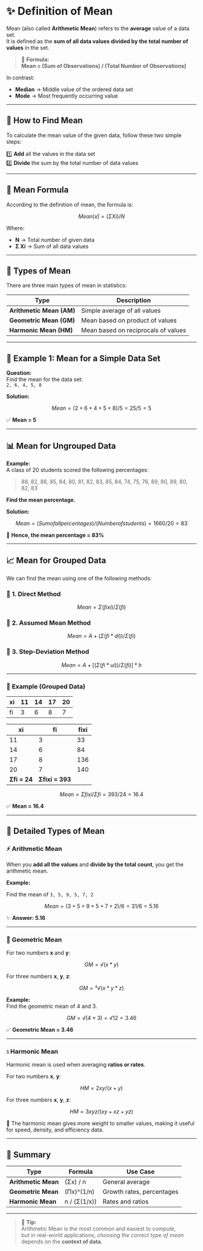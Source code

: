 # ✨ **Definition of Mean**

Mean (also called **Arithmetic Mean**) refers to the **average** value of a data set.  
It is defined as the **sum of all data values divided by the total number of values** in the set.

> 🧮 **Formula:**  
> **Mean = (Sum of Observations) / (Total Number of Observations)**

In contrast:
- **Median** → Middle value of the ordered data set  
- **Mode** → Most frequently occurring value  

---

## 🚀 **How to Find Mean**

To calculate the mean value of the given data, follow these two simple steps:

1️⃣ **Add** all the values in the data set  
2️⃣ **Divide** the sum by the total number of data values  

---

## 📘 **Mean Formula**

According to the definition of mean, the formula is:

```math
Mean (x̄) = (Σ Xi) / N
```

Where:
- **N** → Total number of given data  
- **Σ Xi** → Sum of all data values  

---

## 🌈 **Types of Mean**

There are three main types of mean in statistics:

| Type | Description |
|------|--------------|
| **Arithmetic Mean (AM)** | Simple average of all values |
| **Geometric Mean (GM)** | Mean based on product of values |
| **Harmonic Mean (HM)** | Mean based on reciprocals of values |

---

## 🧠 **Example 1: Mean for a Simple Data Set**

**Question:**  
Find the mean for the data set:  
`2, 6, 4, 5, 8`

**Solution:**

```math
Mean = (2 + 6 + 4 + 5 + 8) / 5  
     = 25 / 5  
     = 5
```

✅ **Mean = 5**

---

## 📊 **Mean for Ungrouped Data**

**Example:**  
A class of 20 students scored the following percentages:  

> 88, 82, 88, 85, 84, 80, 81, 82, 83, 85, 84, 74, 75, 76, 89, 90, 89, 80, 82, 83

**Find the mean percentage.**

**Solution:**

```math
Mean = (Sum of all percentages) / (Number of students)
     = 1660 / 20
     = 83
```

🎯 **Hence, the mean percentage = 83%**

---

## 📈 **Mean for Grouped Data**

We can find the mean using one of the following methods:

### 📍 **1. Direct Method**

```math
Mean = Σ(fixi) / Σ(fi)
```

### 📍 **2. Assumed Mean Method**

```math
Mean = A + (Σ(fi * di)) / Σ(fi)
```

### 📍 **3. Step-Deviation Method**

```math
Mean = A + [(Σ(fi * ui)) / Σ(fi)] * h
```

---

### 🧩 **Example (Grouped Data)**

| xi | 11 | 14 | 17 | 20 |
|----|----|----|----|----|
| fi | 3  | 6  | 8  | 7  |

| xi | fi | fixi |
|----|----|------|
| 11 | 3  | 33   |
| 14 | 6  | 84   |
| 17 | 8  | 136  |
| 20 | 7  | 140  |
| **Σfi = 24** | **Σfixi = 393** |   |

```math
Mean = Σfixi / Σfi  
     = 393 / 24  
     = 16.4
```

✅ **Mean = 16.4**

---

## 🔢 **Detailed Types of Mean**

### ⚡ Arithmetic Mean

When you **add all the values** and **divide by the total count**, you get the arithmetic mean.

**Example:**

Find the mean of `3, 5, 9, 5, 7, 2`

```math
Mean = (3 + 5 + 9 + 5 + 7 + 2) / 6  
     = 31 / 6  
     = 5.16
```

✨ **Answer: 5.16**

---

### 🌿 Geometric Mean

For two numbers **x** and **y**:

```math
GM = √(x * y)
```

For three numbers **x**, **y**, **z**:

```math
GM = ³√(x * y * z)
```

**Example:**  
Find the geometric mean of 4 and 3.

```math
GM = √(4 × 3) = √12 = 3.46
```

✅ **Geometric Mean = 3.46**

---

### 💧 Harmonic Mean

Harmonic mean is used when averaging **ratios or rates**.

For two numbers **x**, **y**:

```math
HM = 2xy / (x + y)
```

For three numbers **x**, **y**, **z**:

```math
HM = 3xyz / (xy + xz + yz)
```

🧩 The harmonic mean gives more weight to smaller values, making it useful for speed, density, and efficiency data.

---

## 🏁 **Summary**

| Type | Formula | Use Case |
|------|----------|-----------|
| **Arithmetic Mean** | (Σx) / n | General average |
| **Geometric Mean** | (Πx)^(1/n) | Growth rates, percentages |
| **Harmonic Mean** | n / (Σ(1/x)) | Rates and ratios |

---

> 🧭 **Tip:**  
> Arithmetic Mean is the most common and easiest to compute,  
> but in real-world applications, *choosing the correct type of mean*  
> depends on the **context of data**.
